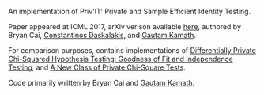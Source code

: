 An implementation of Priv'IT: Private and Sample Efficient Identity Testing.

Paper appeared at ICML 2017, arXiv verison available [here](https://arxiv.org/abs/1703.10127), authored by Bryan Cai, [Constantinos Daskalakis](http://people.csail.mit.edu/costis/), and [Gautam Kamath](http://www.gautamkamath.com/).

For comparison purposes, contains implementations of [Differentially Private Chi-Squared Hypothesis Testing: Goodness of Fit and Independence Testing](https://arxiv.org/abs/1602.03090), and [A New Class of Private Chi-Square Tests](https://arxiv.org/abs/1610.07662).

Code primarily written by Bryan Cai and [Gautam Kamath](http://www.gautamkamath.com/).
